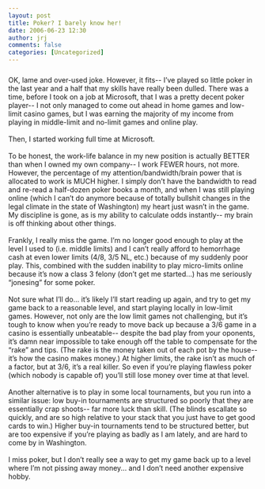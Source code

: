 ```yaml
---
layout: post
title: Poker? I barely know her!
date: 2006-06-23 12:30
author: jrj
comments: false
categories: [Uncategorized]
---
```

<a href="http://bp3.blogger.com/_9-Ni-tlkxc4/R0SVx-PSstI/AAAAAAAAABc/kvmsEm-NhDo/s1600-h/shapeimage_1-6.jpg"><img style="margin:0px auto 10px;text-align:center;cursor:pointer;cursor:hand" src="http://bp3.blogger.com/_9-Ni-tlkxc4/R0SVx-PSstI/AAAAAAAAABc/kvmsEm-NhDo/s320/shapeimage_1-6.jpg" border="0" alt="" /></a><br />OK, lame and over-used joke. However, it fits-- I’ve played so little poker in the last year and a half that my skills have really been dulled. There was a time, before I took on a job at Microsoft, that I was a pretty decent poker player-- I not only managed to come out ahead in home games and low-limit casino games, but I was earning the majority of my income from playing in middle-limit and no-limit games and online play.<br /><br />Then, I started working full time at Microsoft. <br /><br />To be honest, the work-life balance in my new position is actually BETTER than when I owned my own company-- I work FEWER hours, not more. However, the percentage of my attention/bandwidth/brain power that is allocated to work is MUCH higher. I simply don’t have the bandwidth to read and re-read a half-dozen poker books a month, and when I was still playing online (which I can’t do anymore because of totally bullshit changes in the legal climate in the state of Washington) my heart just wasn’t in the game. My discipline is gone, as is my ability to calculate odds instantly-- my brain is off thinking about other things.<br /><br />Frankly, I really miss the game. I’m no longer good enough to play at the level I used to (i.e. middle limits) and I can’t really afford to hemorrhage cash at even lower limits (4/8, 3/5 NL, etc.) because of my suddenly poor play. This, combined with the sudden inability to play micro-limits online because it’s now a class 3 felony (don’t get me started...) has me seriously “jonesing” for some poker.<br /><br />Not sure what I’ll do... it’s likely I’ll start reading up again, and try to get my game back to a reasonable level, and start playing locally in low-limit games. However, not only are the low limit games not challenging, but it’s tough to know when you’re ready to move back up because a 3/6 game in a casino is essentially unbeatable-- despite the bad play from your oponents, it’s damn near impossible to take enough off the table to compensate for the “rake” and tips.  (The rake is the money taken out of each pot by the house-- it’s how the casino makes money.) At higher limits, the rake isn’t as much of a factor, but at 3/6, it’s a real killer. So even if you’re playing flawless poker (which nobody is capable of) you’ll still lose money over time at that level.<br /><br />Another alternative is to play in some local tournaments, but you run into a similar issue: low buy-in tournaments are structured so poorly that they are essentially crap shoots-- far more luck than skill. (The blinds escallate so quickly, and are so high relative to your stack that you just have to get good cards to win.) Higher buy-in tournaments tend to be structured better, but are too expensive if you’re playing as badly as I am lately, and are hard to come by in Washington.<br /><br />I miss poker, but I don’t really see a way to get my game back up to a level where I’m not pissing away money... and I don’t need another expensive hobby.
